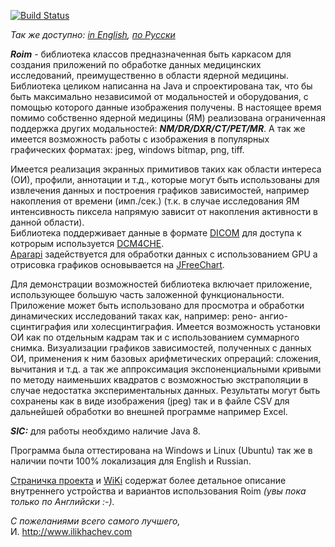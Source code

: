 [![Build Status](https://travis-ci.com/ivli/roim.svg?branch=master)](https://travis-ci.com/ivli/roim)

*Так же доступно: [in English](README.md), [по Русски](README.ru_ru.md)*


***Roim*** - библиотека классов предназначенная быть каркасом для создания приложений по обработке данных медицинских исследований, преимущественно в области ядерной медицины. 
Библиотека целиком написанна на Java и спроектирована так, что бы быть максимально независимой от модальностей и оборудования, с помощью которого данные изображения получены. 
В настоящее время помимо собственно ядерной медицины (ЯМ) реализована ограниченная поддержка других модальностей: ***NM/DR/DXR/CT/PET/MR***. 
А так же имеется возможность работы с изображения в популярных графических форматах: jpeg, windows bitmap, png, tiff.
 

Имеется реализация экранных примитивов таких как области интереса (ОИ), профили, аннотации и т.д., которые могут быть использованы для извлечения данных и построения графиков зависимостей,
 например накопления от времени (имп./сек.) (т.к. в случае исследования ЯМ интенсивность пиксела напрямую зависит от накопления активности в данной области).     
Библиотека поддерживает данные в формате [DICOM](<https://ru.wikipedia.org/wiki/DICOM>) для доступа к котрорым используется [DCM4CHE](<http://www.dcm4che.org>).  
[Aparapi](<https://aparapi.github.io/>) задействуется для обработки данных с использованием GPU а отрисовка графиков основывается на [JFreeChart](<http://www.jfree.org/jfreechart/>). 

Для демонстрации возможностей библиотека включает приложение, использующее большую часть заложенной функциональности. 
Приложение может быть использовано для просмотра и обработки динамических исследований таках как, например: рено- ангио- сцинтиграфия или холесцинтиграфия.
Имеется возможность установки ОИ как по отдельным кадрам так и с использованием суммарного снимка. Визуализации графиков зависимостей, полученных с данных ОИ, 
применения к ним базовых арифметических опрераций: сложения, вычитания и т.д. а так же аппроксимация экспоненциальными кривыми по методу наименьших квадратов с возможностью экстраполяции в случае недостатка экспериментальных данных. 
Результаты могут быть сохранены как в виде изображения (jpeg) так и в файле CSV для дальнейшей обработки во внешней программе например Excel.          


***SIC:*** для работы необхдимо наличие Java 8.



Программа была оттестирована на Windows и Linux (Ubuntu) так же в наличии почти 100% локализация для English и Russian.

[Страничка проекта](<http://ivli.github.io/roim/>) и [WiKi](<https://github.com/ivli/roim/wiki/ROIM>) содержат более детальное описание внутреннего устройства и вариантов использования Roim *(увы пока только по Английски :-).*  


*С пожеланиями всего самого лучшего,*   
И.
http://www.ilikhachev.com